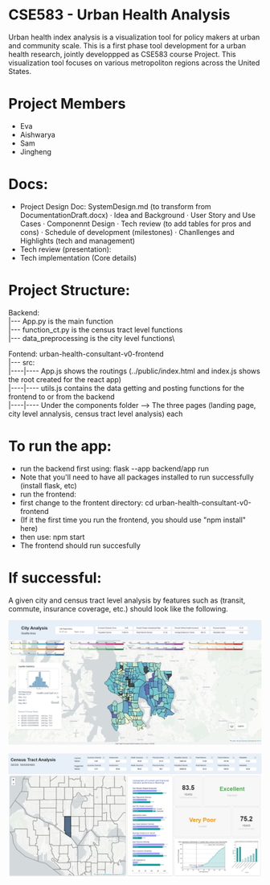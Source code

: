 # CSE583 - Urban Health Analysis

Urban health index analysis is a visualization tool for policy makers at urban and community scale. This is a first phase tool development for a urban health research, jointly developpped as CSE583 course Project. This visualization tool focuses on various metropoliton regions across the United States. 

# Project Members

- Eva
- Aishwarya
- Sam
- Jingheng

# Docs:

- Project Design Doc: SystemDesign.md (to transform from DocumentationDraft.docx)
  · Idea and Background
  · User Story and Use Cases
  · Componennt Design
  · Tech review (to add tables for pros and cons)
  · Schedule of development (milestones)
  · Chanllenges and Highlights (tech and management)
- Tech review (presentation):
- Tech implementation (Core details)

# Project Structure:

Backend:\
|--- App.py is the main function\
|--- function_ct.py is the census tract level functions\
|--- data_preprocessing is the city level functions\

Fontend: urban-health-consultant-v0-frontend\
|--- src: \
|----|---- App.js shows the routings (../public/index.html and index.js shows the root created for the react app)\
|----|---- utils.js contains the data getting and posting functions for the frontend to or from the backend\
|----|---- Under the components folder --> The three pages (landing page, city level annalysis, census tract level analysis) each

# To run the app:

- run the backend first using: flask --app backend/app run
- Note that you'll need to have all packages installed to run successfully (install flask, etc)
- run the frontend:
- first change to the frontent directory: cd urban-health-consultant-v0-frontend
- (If it the first time you run the frontend, you should use "npm install" here)
- then use: npm start
- The frontend should run succesfully

# If successful:
A given city and census tract level analysis by features such as (transit, commute, insurance coverage, etc.) should look like the following. 

![City Analysis](Docs/photo2.jpg "City Analysis")

![Census Analysis](Docs/photo1.jpg "Census Analysis")
